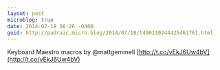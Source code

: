 ```yaml
---
layout: post
microblog: true
date: 2014-07-18 08:26 -0400
guid: http://padraic.micro.blog/2014/07/18/t490110244425461761.html
---
```

Keyboard Maestro macros by @mattgemmell [http://t.co/vEkJ6Uw4bV](http://t.co/vEkJ6Uw4bV)
